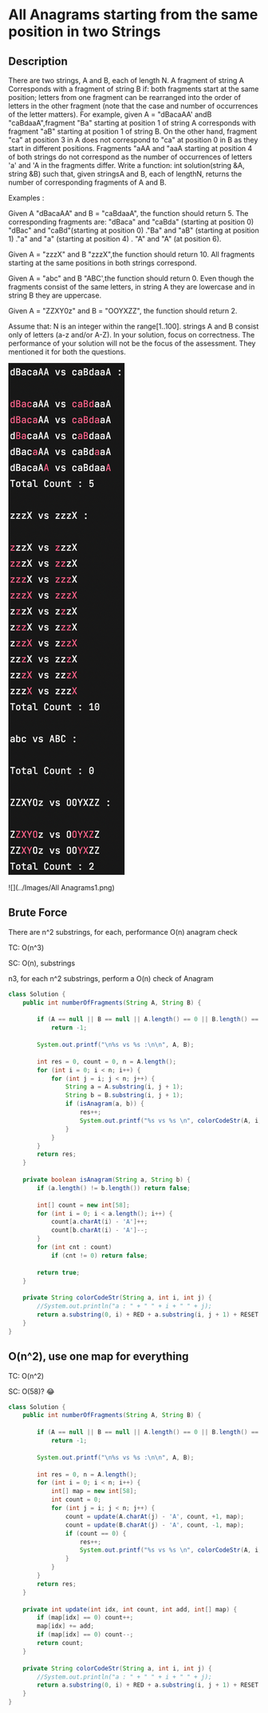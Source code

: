 # All Anagrams starting from the same position in two Strings

## Description
There are two strings, A and B, each of length N. A fragment of string A Corresponds with a fragment of string B if: both fragments start at the same position; letters from one fragment can be rearranged into the order of letters in the other fragment (note that the case and number of occurrences of the letter matters).
For example, given A = "dBacaAA' andB "caBdaaA",fragment "Ba" starting at position 1 of string A corresponds with fragment "aB" starting at position 1 of string B. On the other hand, fragment "ca" at position 3 in A does not correspond to "ca" at position 0 in B as they start in different positions. Fragments "aAA and "aaA starting at position 4 of both strings do not correspond as the number of occurrences of letters 'a' and 'A in the fragments differ.
Write a function: int solution(string &A, string &B)
such that, given stringsA and B, each of lengthN, returns the number of corresponding fragments of A and B.

Examples :

Given A "dBacaAA" and B = "caBdaaA", the function should return 5. The corresponding fragments are:
"dBaca" and "caBda" (starting at position 0)
"dBac" and "caBd"(starting at position 0)
."Ba" and "aB" (starting at position 1)
."a" and "a" (starting at position 4)
. "A" and "A" (at position 6).

Given A = "zzzX" and B "zzzX",the function should return 10. All fragments starting at the same positions in both strings correspond.

Given A = "abc" and B "ABC',the function should return 0. Even though the fragments consist of the same letters, in string A they are lowercase and in string B they are uppercase.

Given A = "ZZXY0z" and B = "OOYXZZ", the function should return 2.

Assume that: N is an integer within the range[1..100]. strings A and B consist only of letters (a-z and/or A-Z).
In your solution, focus on correctness. The performance of your solution will not be the focus of the assessment. They mentioned it for both the questions.

![Samples](https://github.com/byegates/Algorithms/blob/main/Solutions/Images/All%20Anagrams1.png)

![](../Images/All Anagrams1.png)

## Brute Force
There are n^2 substrings, for each, performance O(n) anagram check

TC: O(n^3)

SC: O(n), substrings

n3, for each n^2 substrings, perform a O(n) check of Anagram
```java
class Solution {
    public int numberOfFragments(String A, String B) {

        if (A == null || B == null || A.length() == 0 || B.length() == 0)
            return -1;

        System.out.printf("\n%s vs %s :\n\n", A, B);

        int res = 0, count = 0, n = A.length();
        for (int i = 0; i < n; i++) {
            for (int j = i; j < n; j++) {
                String a = A.substring(i, j + 1);
                String b = B.substring(i, j + 1);
                if (isAnagram(a, b)) {
                    res++;
                    System.out.printf("%s vs %s \n", colorCodeStr(A, i, j), colorCodeStr(B, i, j));
                }
            }
        }
        return res;
    }

    private boolean isAnagram(String a, String b) {
        if (a.length() != b.length()) return false;

        int[] count = new int[58];
        for (int i = 0; i < a.length(); i++) {
            count[a.charAt(i) - 'A']++;
            count[b.charAt(i) - 'A']--;
        }
        for (int cnt : count)
            if (cnt != 0) return false;

        return true;
    }

    private String colorCodeStr(String a, int i, int j) {
        //System.out.println("a : " + " " + i + " " + j);
        return a.substring(0, i) + RED + a.substring(i, j + 1) + RESET + a.substring(j + 1);
    }
}
```

## O(n^2), use one map for everything
TC: O(n^2)

SC: O(58)? 😂

```java
class Solution {
    public int numberOfFragments(String A, String B) {

        if (A == null || B == null || A.length() == 0 || B.length() == 0)
            return -1;

        System.out.printf("\n%s vs %s :\n\n", A, B);

        int res = 0, n = A.length();
        for (int i = 0; i < n; i++) {
            int[] map = new int[58];
            int count = 0;
            for (int j = i; j < n; j++) {
                count = update(A.charAt(j) - 'A', count, +1, map);
                count = update(B.charAt(j) - 'A', count, -1, map);
                if (count == 0) {
                    res++;
                    System.out.printf("%s vs %s \n", colorCodeStr(A, i, j), colorCodeStr(B, i, j));
                }
            }
        }
        return res;
    }

    private int update(int idx, int count, int add, int[] map) {
        if (map[idx] == 0) count++;
        map[idx] += add;
        if (map[idx] == 0) count--;
        return count;
    }

    private String colorCodeStr(String a, int i, int j) {
        //System.out.println("a : " + " " + i + " " + j);
        return a.substring(0, i) + RED + a.substring(i, j + 1) + RESET + a.substring(j + 1);
    }
}
```